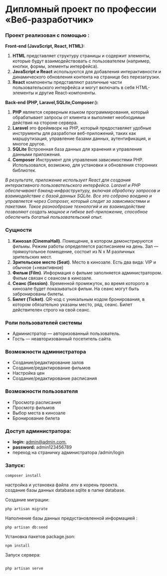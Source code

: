 # Дипломный проект по профессии «Веб-разработчик»

### Проект реализован с помощью :
**Front-end (JavaScript, React, HTML):**
1. **HTML** представляет структуру страницы и содержит элементы, которые будут взаимодействовать с пользователем (например, кнопки, формы, элементы интерфейса).
2. **JavaScript и React** используются для добавления интерактивности и динамического обновления контента на странице без перезагрузки.
3. **React** компоненты представляют различные части пользовательского интерфейса  и могут включать в себя HTML-элементы и другие React-компоненты.

**Back-end (PHP, Laravel,SQLite,Composer:):**
1. **PHP** является серверным языком программирования, который обрабатывает запросы от клиента и выполняет необходимые действия на стороне сервера.
2. **Laravel**  это фреймворк на PHP, который предоставляет удобные инструменты для разработки веб-приложений, таких как маршрутизация, управление базами данных, аутентификация, и многое другое.
3. **SQLite** Встроенная база данных для хранения и управления данными приложения.
4. **Composer** Инструмент для управления зависимостями PHP. Использовался, возможно, для установки и обновления сторонних библиотек.

*В результате, приложение использует React для создания интерактивного пользовательского интерфейса. Laravel и PHP обеспечивают бэкенд-инфраструктуру, включая обработку запросов и взаимодействие с базой данных SQLite. Все это собрано воедино и управляется через Composer, который следит за зависимостями и пакетами.*
*Такое разнообразие технологий и их взаимодействие позволяют создать мощное и гибкое веб-приложение, способное обеспечить богатый пользовательский опыт.*

### Сущности

1. **Кинозал (CinemaHall)**. Помещение, в котором демонстрируются фильмы. Режим работы определяется расписанием на день.
   Зал — прямоугольное помещение, состоит из N х M различных зрительских мест.
2. **Зрительское место (Seat)**. Место в кинозале. Есть два вида: VIP и обычное (+неактивное)
3. **Фильм (Film)**. Информация о фильме заполняется администратором. Фильм связан с сеансом в кинозале.
4. **Сеанс (Session)**. Временной промежуток, во время которого в кинозале будет показываться фильм. На сеанс могут быть
   забронированы билеты.
5. **Билет (Ticket)**. QR-код c уникальным кодом бронирования, в котором обязательно указаны место, ряд, сеанс. Билет
   действителен строго на свой сеанс.

### Роли пользователей системы
* Администратор — авторизованный пользователь.
* Гость — неавторизованный посетитель сайта.

### Возможности администратора
* Создание/редактирование залов 
* Создание/редактирование фильмов 
* Настройка цен 
* Создание/редактирование расписания 

### Возможности пользователя
* Просмотр расписания 
* Просмотр фильмов 
* Выбор места в кинозале 
* Бронирование билета 

### Доступ администратора:

* **login:** admin@admin.com,
* **password:** admin123456789
*  переход на страничку администратора /admin/login

### Запуск:

``` 
composer install 
```

настройка и установка файлa .env в корень проекта.
<br/>
создание базы данных database.sqlite в папке database.

Создание миграции:

```
php artisan migrate
```

Наполнение базы данных предустановленной информацией :

```
php artisan db:seed
```

Установка пакетов package.json:

```
npm install
```

Запуск сервера:

```

php artisan serve
```



